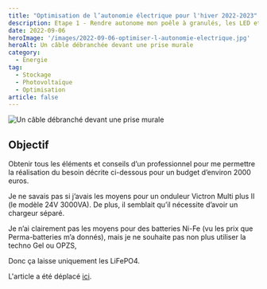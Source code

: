 ```yaml
---
title: "Optimisation de l’autonomie électrique pour l'hiver 2022-2023"
description: Etape 1 - Rendre autonome mon poêle à granulés, les LED et la VMI pour l'hiver 2022-2023
date: 2022-09-06
heroImage: '/images/2022-09-06-optimiser-l-autonomie-electrique.jpg'
heroAlt: Un câble débranchée devant une prise murale
category:
  - Energie
tag:
  - Stockage
  - Photovoltaïque
  - Optimisation
article: false
---
```


![Un câble débranché devant une prise murale](/images/2022-09-06-optimiser-l-autonomie-electrique.jpg "Etape 1 - Améliorer l'autonomie d'un poêle à granulés pour l'hiver 2022-2023")

## Objectif

Obtenir tous les éléments et conseils d’un professionnel pour me permettre la réalisation du besoin décrite ci-dessous pour un budget d’environ 2000 euros.

Je ne savais pas si j’avais les moyens pour un onduleur Victron Multi plus II (le modèle 24V 3000VA). De plus, il semblait qu’il nécessite d’avoir un chargeur séparé.

Je n’ai clairement pas les moyens pour des batteries Ni-Fe (vu les prix que Perma-batteries m’a donnés), mais je ne souhaite pas non plus utiliser la techno Gel ou OPZS,

Donc ça laisse uniquement les LiFePO4.

L'article a été déplacé [ici](../../2022/11/optimiser-l-autonomie-electrique/README.md).

